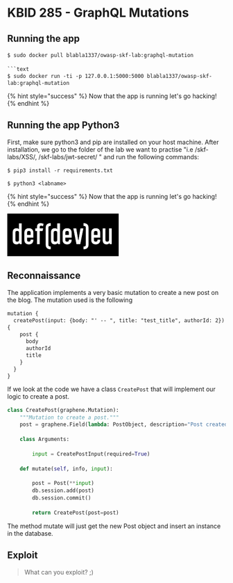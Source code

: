 # KBID 285 - GraphQL Mutations

## Running the app

````
$ sudo docker pull blabla1337/owasp-skf-lab:graphql-mutation

```text
$ sudo docker run -ti -p 127.0.0.1:5000:5000 blabla1337/owasp-skf-lab:graphql-mutation
````

{% hint style="success" %}
Now that the app is running let's go hacking!
{% endhint %}

## Running the app Python3

First, make sure python3 and pip are installed on your host machine. After installation, we go to the folder of the lab we want to practise "i.e /skf-labs/XSS/, /skf-labs/jwt-secret/ " and run the following commands:

```
$ pip3 install -r requirements.txt
```

```
$ python3 <labname>
```

{% hint style="success" %}
Now that the app is running let's go hacking!
{% endhint %}

![Docker Image and write-up thanks to defev!](../../.gitbook/assets/logo.defdev.1608z.whtonblk.256.png)

## Reconnaissance

The application implements a very basic mutation to create a new post on the blog. The mutation used is the following

```
mutation {
  createPost(input: {body: "' -- ", title: "test_title", authorId: 2}) {
    post {
      body
      authorId
      title
    }
  }
}
```

If we look at the code we have a class `CreatePost` that will implement our logic to create a post.

```python
class CreatePost(graphene.Mutation):
    """Mutation to create a post."""
    post = graphene.Field(lambda: PostObject, description="Post created by this mutation.")

    class Arguments:

        input = CreatePostInput(required=True)

    def mutate(self, info, input):

        post = Post(**input)
        db.session.add(post)
        db.session.commit()

        return CreatePost(post=post)
```

The method mutate will just get the new Post object and insert an instance in the database.

## Exploit

> What can you exploit? ;)
